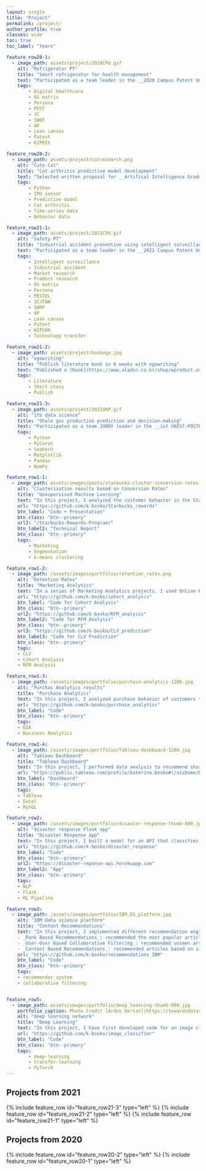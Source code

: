 ```yaml
---
layout: single
title: "Project"
permalink: /project/
author_profile: true
classes: wide
toc: true
toc_label: "Years"

feature_row20-1:
  - image_path: assets/project/2020CPU.gif
    alt: "Refrigerator PT"
    title: "Smart refrigerator for health management"
    text: "Participated as a team leader in the __2020 Campus Patent Universiade__. Suggested a smart refrigerator with a platform service that communicates with trainers and competes with users for health scores to Samsung Electronics. After passing the report, participated in a presentation session as a team leader and speech. Received the __Samsung Electronics Vice Chairman Award__ as the Excellence Prize."
    tags:
        - Digital healthcare
        - OS matrix
        - Persona
        - PEST
        - 3C
        - SWOT
        - 4P
        - Lean canvas
        - Patent
        - KIPRIS

feature_row20-2:
  - image_path: assets/project/catresearch.png
    alt: "Cute Cat"
    title: "Cat arthritis predictive model development"
    text: "Selected written proposal for __Artifical Intelligence Graduate School Creative Autonomous Research Program__, predictive model development for the probability of developing arthritis based on cat position, acceleration, and angular velocity data as a control experiment. 9-axis IMU sensor [MetaMotionS+](https://mbientlab.com/store/metamotions-p/) selection and experiment manual were written. preprocessing time-series data in GB units after data collection"
    tags:
        - Python
        - IMU sensor
        - Predictive model
        - Cat arthritis
        - Time-series data
        - Behavior data

feature_row21-1:
  - image_path: assets/project/2021CPU.gif
    alt: "Safety PT"
    title: "Industrial accident prevention using intelligent surveillance"
    text: "Participated as a team leader in the __2021 Campus Patent Universiade__. Establishment of a training dataset for risk behavior and accident recognition models and a solution for preventing and coping with industrial accidents to ETRI. Market research focusing on industrial accident reports and laws and government policies that analyze the accident rate and death rate. Automatic object and motion information extraction and labeling system design using images. Patent analysis and avoidance design. Suggested areas of expected gross profit based on expected growth rate, social contribution, and expandable business areas. Expert advisory services such as major professors, corporate, institutional and factory officials, and patent attorneys. After accepted the report, participated in a presentation session as a team leader and speech."
    tags:
        - Intelligent surveillance
        - Industrial accident
        - Market research
        - Product research
        - OS matrix
        - Persona
        - PESTEL
        - 3C/FAW
        - SWOP
        - 4P
        - Lean canvas
        - Patent
        - WIPSON
        - Technology transfer

feature_row21-2:
  - image_path: assets/project/bookego.jpg
    alt: "egowriting"
    title: "Publish literature book in 6 weeks with egowriting"
    text: "Published a [book](https://www.aladin.co.kr/shop/wproduct.aspx?ItemId=272558882) after professional literary writers coached 9 socioculturally diverse people for 6 weeks. I wrote a short story titled 'Wind and Blooms', the story of a boy who has been wound by his family and society growing up."
    tags:
        - Literature
        - Short story
        - Publish

feature_row21-3:
  - image_path: assets/project/2021UKP.gif
    alt: "1th data science"
    title: "Shale gas production prediction and decision-making"
    text: "Participated as a team JORDY leader in the __1st UNIST-POSTECH-KAIST Data Science Competition__. Predicting production time series data with AutoML library PyCaret. 0-1 Integer Programming to make a production well purchase decision. Retention of missing values and comparison of mean, median, and mode treatment and consideration of data uniqueness. Prevention of overfitting using k-fold Cross Validation. Suggest to Korea National Oil Corporation to add Reynolds number as a feature related to shale gas. Since selected for the top 12 teams, participated in a presentation session as a team leader. Received the __Silver Prize__ as __4th place__"
    tags:
        - Python
        - PyCaret
        - Seaborn
        - Matplotlib
        - Pandas
        - NumPy

feature_row1-1:
  - image_path: assets/images/posts/starbucks-cluster-conversion-rates.png
    alt: "Clusterisation results based on Conversion Rates"
    title: "Unsupervised Machine Learning"
    text: "In this project, I analyzed the customer behavior in the Starbucks Rewards Mobile App. After signing up for the app, customers receive promotions every few days. The task was to identify which customers are influenced by promotional offers the most and what types of offers to send them in order to maximize the revenue. I used PCA and K-Means clustering to arrive at 3 customer segments (Disinterested, BOGO, Discount) based on Average Conversion Rates and explored their demographic profiles and shopping habits."
    url: "https://github.com/k-bosko/Starbucks_rewards"
    btn_label: "Code + Presentation"
    btn_class: "btn--primary"
    url2: "/Starbucks-Rewards-Program/"
    btn_label2: "Technical Report"
    btn_class: "btn--primary"
    tags:
        - Marketing
        - Segmentation
        - k-means clustering

feature_row1-2:
  - image_path: /assets/images/portfolio/retention_rates.png
    alt: "Retention Rates"
    title: "Marketing Analytics"
    text: "In a series of Marketing Analytics projects, I used Online Retail II dataset to create cohorts based on monthly data, calculated retention rates and visualized them via a heatmap. Then I created RFM (Recency, Frequency, Monetary) segments, calculated RFM Score for each customer and segmented into 3 custom segments 'Top', 'Middle' and 'Low' based on the total RFM Score. Finally, I calculated the revenue-based CLV (Customer Lifetime Value) for each customer."
    url: "https://github.com/k-bosko/cohort_analysis"
    btn_label: "Code for Cohort Analysis"
    btn_class: "btn--primary"
    url2: "https://github.com/k-bosko/RFM_analysis"
    btn_label2: "Code for RFM Analysis"
    btn_class: "btn--primary"
    url3: "https://github.com/k-bosko/CLV_prediction"
    btn_label3: "Code for CLV Prediction"
    btn_class: "btn--primary"
    tags:
    - CLV
    - Cohort Analysis
    - RFM Analysis

feature_row1-3:
  - image_path: /assets/images/portfolio/purchase-analytics-1200.jpg
    alt: "Purchas Analytics results"
    title: "Purchase Analytics"
    text: "In this project, I analyzed purchase behavior of customers that bought 5 different brands of chocolate bars in a physical FMCG store during 2 years. In total, they made 58,693 transactions, captured through the loyalty cards they used at checkout. Based on the results of customer segmentation, I explored the segments sizes and answered the following business questions: 1. How often do people from different segments visit the store? 2. What brand do customer segments prefer on average? 3. How much revenue each customer segment brings?"
    url: "https://github.com/k-bosko/purchase_analytics"
    btn_label: "Code"
    btn_class: "btn--primary"
    tags:
    - EDA
    - Business Analytics

feature_row1-4:
  - image_path: /assets/images/portfolio/Tableau-dashboard-1200.jpg
    alt: "Tableau Dashboard"
    title: "Tableau Dashboard"
    text: "In this project, I performed data analysis to recommend short-term renting strategy for Watershed, a residential rental properties firm. To do this, I extracted relevant data from a real estate MySQL database, analyzed data in Excel to identify the best opportunities to increase revenue and maximize profits and created a Tableau dashboard to show the results of a sensitivity analysis."
    url: "https://public.tableau.com/profile/katerina.bosko#!/vizhome/Bosko_dashboardforWatershedproperties/FinalDashboard"
    btn_label: "Dashboard"
    btn_class: "btn--primary"
    tags:
    - Tableau
    - Excel
    - MySQL

feature_row2:
  - image_path: /assets/images/portfolio/disaster-response-thumb-800.jpg
    alt: "disaster response Flask app"
    title: "Disaster Response app"
    text: "In this project, I built a model for an API that classifies disaster messages. The datasets provided by Figure Eight contain real messages sent during disaster events and their respective categories. The task was to train the supervised ML classifier to automate categorization of the new messages so that different disaster relief agencies would receive only relevant ones. The model was then deployed as a Python Flask app to Heroku."
    url: "https://github.com/k-bosko/disaster_response"
    btn_label: "Code"
    btn_class: "btn--primary"
    url2: "https://disaster-reponse-api.herokuapp.com"
    btn_label2: "App"
    btn_class: "btn--primary"
    tags:
    - NLP
    - Flask
    - ML Pipeline

feature_row3:
  - image_path: /assets/images/portfolio/IBM_DS_platform.jpg
    alt: "IBM data science platform"
    title: "Content Recommendations"
    text: "In this project, I implemented different recommendation engines for users of the IBM Watson Studio platform. <br>
    - _Rank Based Recommendations_: recommended the most popular articles based on the highest user interactions <br>
    - _User-User Based Collaborative Filtering_: recommended unseen articles that were viewed by most similar users <br>
    - _Content Based Recommendations_: recommended articles based on similarity of content <br>"
    url: "https://github.com/k-bosko/recommendations_IBM"
    btn_label: "Code"
    btn_class: "btn--primary"
    tags:
    - recommender system
    - collaborative filtering


feature_row5:
  - image_path: assets/images/portfolio/deep_learning-thumb-800.jpg
    portfolio_caption: Photo Credit [Ardon Dertat](https://towardsdatascience.com/applied-deep-learning-part-1-artificial-neural-networks-d7834f67a4f6)
    alt: "deep learning network"
    title: "Deep Learning"
    text: "In this project, I have first developed code for an image classifier built with PyTorch in Jupyter Notebook, then converted it into a command line application. The application allows you to choose one of the pretrained architectures, specify different hyperparameters (learning rate, hidden layers, epochs) and use either GPU or CPU for training. I also implemented saving the checkpoints so that you can continue training if stopped. Image Classifier predicts 102 flower categories. "
    url: "https://github.com/k-bosko/image_classifier"
    btn_label: "Code"
    btn_class: "btn--primary"
    tags:
        - deep-learning
        - transfer-learning
        - PyTorch
---
```

## Projects from 2021
{% include feature_row id="feature_row21-3" type="left" %}
<a name="Shale gas production prediction and decision-making"></a>
{% include feature_row id="feature_row21-2" type="left" %}
<a name="Industrial accident prevention using intelligent surveillance"></a>
{% include feature_row id="feature_row21-1" type="left" %}
<a name="Publish literature book in 6 weeks with egowriting"></a>

## Projects from 2020
{% include feature_row id="feature_row20-2" type="left" %}
<a name="Cat arthritis predictive model development"></a>
{% include feature_row id="feature_row20-1" type="left" %}
<a name="Smart refrigerator for health management"></a>

<!-- &nbsp;
<a name="Signal-Processing">
{% include feature_row id="feature_row1-0" type="left" %}
{% include feature_row id="feature_row5" type="left" %}
<a name="Deep-Learning">
{% include feature_row id="feature_row1-1" type="left" %}
<a name="Marketing-Analytics"></a>
{% include feature_row id="feature_row1-2" type="left" %}
<a name="Purchase-Analytics"></a>
{% include feature_row id="feature_row1-3" type="left" %}
<a name="Tableau-Dashboard"></a>
{% include feature_row id="feature_row1-4" type="left" %}
<a name="Digital-Marketing"></a>
{% include feature_row id="feature_row4" type="left" %}
<a name="Recommender-System"></a>
{% include feature_row id="feature_row3" type="left" %} -->


